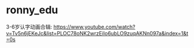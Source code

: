 # ronny_edu

3-6岁认字动画合辑: https://www.youtube.com/watch?v=Tv5n6jEKeJc&list=PLOC78oNK2wrzEiIo6ubLO9zuqAKNn097a&index=1&t=0s
